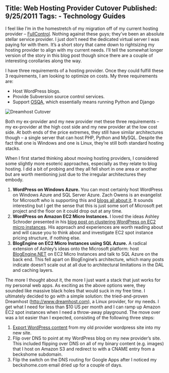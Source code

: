 Title: Web Hosting Provider Cutover
Published: 9/25/2011
Tags:
    - Technology Guides
---
I feel like I’m in the homestretch of my migration off of my current hosting provider – [FullControl](https://www.fullcontrol.net/). Nothing against these guys; they’ve been an absolute stellar service provider. I just don’t need the dedicated virtual server I was paying for with them. It’s a short story that came down to rightsizing my hosting provider to align with my current needs. I’ll tell the somewhat longer version of the story in this blog post though since there are a couple of interesting corollaries along the way.

I have three requirements of a hosting provider. Once they could fulfill these 3 requirements, I am looking to optimize on costs. My three requirements are:

* Host WordPress blogs.
* Provide Subversion source control services.
* Support [OSQA](https://www.osqa.net/), which essentially means running Python and Django

![Dreamhost Cutover](https://s3.amazonaws.com/s3.beckshome.com/20110925-Dreamhost-Cutover.jpg)

Both my ex-provider and my new provider met these three requirements – my ex-provider at the high cost side and my new provider at the low cost side. At both ends of the price extremes, they still have similar architectures though – a single server that can host PHP, Python and MySQL. Despite the fact that one is Windows and one is Linux, they’re still both standard hosting stacks.

When I first started thinking about moving hosting providers, I considered some slightly more esoteric approaches, especially as they relate to blog hosting. I did a bit of probing and they all fell short in one area or another but are worth mentioning just due to the irregular architectures they embody.

1. **WordPress on Windows Azure.** You can most certainly host WordPress on Windows Azure and SQL Server Azure. Zach Owens is an evangelist for Microsoft who is supporting this and [blogs all about it](http://wordpress.visitmix.com/development/migrating-a-wordpress-site-from-mysql-to-sql-serversql-azure). It sounds interesting but I get the sense that this is just some sort of Microsoft pet project and the floor on it could drop out at any time.
2. **WordPress on Amazon EC2 Micro Instances.** I loved the ideas Ashley Schroder presented in his [blog post on clustering WordPress on EC2 micro instances](http://www.aschroder.com/2011/06/clustering-wordpress-on-amazon-ec2-micro-instances/). His approach and experiences are worth reading about and will cause you to think about and investigate EC2 spot instance pricing structure, if nothing else.
3. **BlogEngine on EC2 Micro Instances using SQL Azure.** A radical extension of Ashley’s ideas onto the Microsoft platform: host [BlogEngine.NET](http://www.dotnetblogengine.net/) on EC2 Micro Instances and talk to SQL Azure on the back end. This fell apart on BlogEngine’s architecture, which many posts indicate doesn’t scale out at all due to architectural limitations in the DAL and caching layers.

The more I thought about it, the more I just want a stack that just works for my personal web apps. As exciting as the above options were, they sounded like massive black holes that would suck in my free time. I ultimately decided to go with a simple solution: the tried-and-proven Dreamhost (http://www.dreamhost.com), a Linux provider, for my needs. I get what I need for less than $10 US per month and I can ramp up Amazon EC2 spot instances when I need a throw-away playground. The move over was a lot easier than I expected, consisting of the following three steps:

1. [Export WordPress content](https://codex.wordpress.org/Tools_Export_Screen) from my old provider wordpress site into my new site.
2. Flip over DNS to point at my WordPress blog on my new provider’s site. This included flipping over DNS on all of my binary content (e.g. images) that I host on Amazon S3 and redirect to with a CNAME entry from a beckshome subdomain.
3. Flip the switch on the DNS routing for Google Apps after I noticed my beckshome.com email dried up for a couple of days.